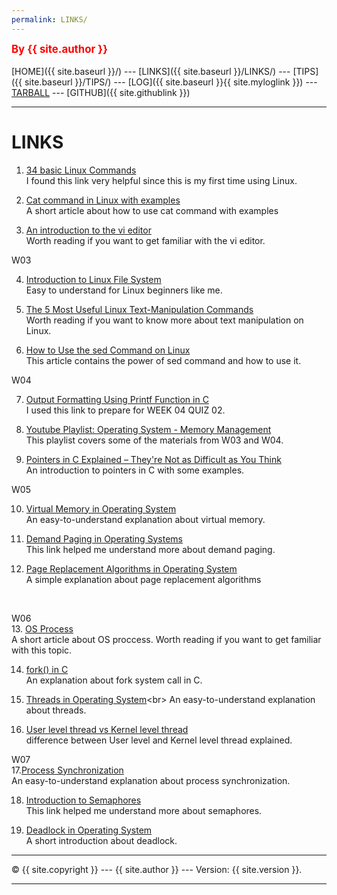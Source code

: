 ```yaml
---
permalink: LINKS/
---
```

<span style="color:red; font-weight:bold; font-size:larger;">By {{ site.author }}</span>
<br><br>
[HOME]({{ site.baseurl }}/) ---
[LINKS]({{ site.baseurl }}/LINKS/) ---
[TIPS]({{ site.baseurl }}/TIPS/) ---
[LOG]({{ site.baseurl }}{{ site.myloglink }}) ---
[TARBALL](SandBox/cbkadal.tar.xz) ---
[GITHUB]({{ site.githublink }})
<br>
<hr>

# LINKS
1. [34 basic Linux Commands](https://www.hostinger.com/tutorials/linux-commands)<br>
I found this link very helpful since this is my first time using Linux.

2. [Cat command in Linux with examples](https://www.geeksforgeeks.org/cat-command-in-linux-with-examples/)<br>
A short article about how to use cat command with examples

3. [An introduction to the vi editor](https://www.redhat.com/sysadmin/introduction-vi-editor)<br>
Worth reading if you want to get familiar with the vi editor.

W03<br>

4. [Introduction to Linux File System](https://www.partitionwizard.com/partitionmagic/linux-file-system.html)<br>
Easy to understand for Linux beginners like me.

5. [The 5 Most Useful Linux Text-Manipulation Commands](https://www.makeuseof.com/best-linux-text-manipulation-commands/)<br>
Worth reading if you want to know more about text manipulation on Linux.

6. [How to Use the sed Command on Linux](https://www.howtogeek.com/666395/how-to-use-the-sed-command-on-linux/)<br>
This article contains the power of sed command and how to use it.

W04<br>

7. [Output Formatting Using Printf Function in C](https://www.knowprogram.com/c-programming/printf-in-c/#:~:text=Output%20Formatting%20Using%20Printf%20Function%20in%20C%201,with%20a%20String%20using%20printf%20in%20C%20)<br>
I used this link to prepare for WEEK 04 QUIZ 02.

8. [Youtube Playlist: Operating System - Memory Management](https://www.youtube.com/playlist?list=PLskQvPDUk0sJnmLgi4qBRyshlmHydbsAJ)<br>
This playlist covers some of the materials from W03 and W04.

9. [Pointers in C Explained – They're Not as Difficult as You Think](https://www.freecodecamp.org/news/pointers-in-c-are-not-as-difficult-as-you-think/)<br>
An introduction to pointers in C with some examples.

W05<br>

10. [Virtual Memory in Operating System](https://www.geeksforgeeks.org/virtual-memory-in-operating-system/)<br>
An easy-to-understand explanation about virtual memory.

11. [Demand Paging in Operating Systems](https://www.tutorialandexample.com/what-is-demand-paging)<br>
This link helped me understand more about demand paging.

12. [Page Replacement Algorithms in Operating System](https://www.geeksforgeeks.org/page-replacement-algorithms-in-operating-systems/)<br>
A simple explanation about page replacement algorithms
<br>

W06 <br>
13. [OS Process](https://www.tutorialspoint.com/operating_system/os_processes.htm)<br>
A short article about OS proccess. Worth reading if you want to get familiar with this topic.

14. [fork() in C](https://www.geeksforgeeks.org/fork-system-call/)<br>
An explanation about fork system call in C.

15. [Threads in Operating System](https://www.javatpoint.com/threads-in-operating-system#:~:text=A%20thread%20is%20a%20single,one%20thread%20inside%20a%20process.)<br>
An easy-to-understand explanation about threads.

16. [User level thread vs Kernel level thread](https://alldifferences.net/difference-between-user-level-and-kernel-level-thread/)<br>
difference between User level and Kernel level thread explained.

W07<br>
17.[Process Synchronization](https://www.studytonight.com/operating-system/process-synchronization)<br>
An easy-to-understand explanation about process synchronization.

18. [Introduction to Semaphores](https://www.studytonight.com/operating-system/introduction-to-semaphores)<br>
This link helped me understand more about semaphores.

19. [Deadlock in Operating System](https://www.geeksforgeeks.org/introduction-of-deadlock-in-operating-system/)<br>
A short introduction about deadlock.

<hr>
&copy; {{ site.copyright }} --- {{ site.author }} --- Version: {{ site.version }}.
<hr>
<br>
